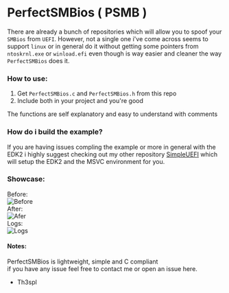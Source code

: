# PerfectSMBios ( PSMB )

There are already a bunch of repositories which will allow you to spoof
your `SMBios` from `UEFI`. However, not a single one i've come across
seems to support `linux` or in general do it without getting some pointers
from `ntoskrnl.exe` or `winload.efi` even though is way easier and cleaner
the way `PerfectSMBios` does it.

### How to use:
1. Get `PerfectSMBios.c` and `PerfectSMBios.h` from this repo
2. Include both in your project and you're good

The functions are self explanatory and easy to understand with comments

### How do i build the example?
If you are having issues compling the example or more in general with
the EDK2 i highly suggest checking out my other repository [SimpleUEFI](https://github.com/Th3Spl/SimpleUEFI)
which will setup the EDK2 and the MSVC environment for you.

### Showcase:

Before:
</br>
![Before](https://i.imgur.com/2YBEvjd.png)
</br>
After:
</br>
![Afer](https://i.imgur.com/NK3djvD.png)
</br>
Logs:
</br>
![Logs](https://i.imgur.com/lBCvH2F.png)
</br>

#### Notes:
PerfectSMBios is lightweight, simple and C compliant
</br>
if you have any issue feel free to contact me or open an issue here.

- Th3spl

